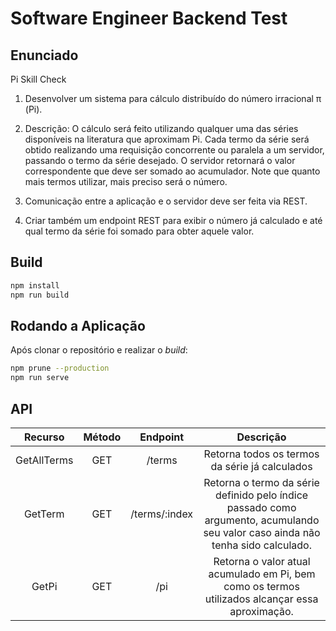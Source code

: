 # Software Engineer Backend Test

## Enunciado

Pi Skill Check

1. Desenvolver um sistema para cálculo distribuído do número irracional π (Pi).

2. Descrição: O cálculo será feito utilizando qualquer uma das séries disponíveis na literatura que aproximam Pi. Cada termo da série será obtido realizando uma requisição concorrente ou paralela a um servidor, passando o termo da série desejado. O servidor retornará o valor correspondente que deve ser somado ao acumulador. Note que quanto mais termos utilizar, mais preciso será o número.

3. Comunicação entre a aplicação e o servidor deve ser feita via REST.

4. Criar também um endpoint REST para exibir o número já calculado e até qual termo da série foi somado para obter aquele valor.

## Build

```bash
npm install
npm run build
```
## Rodando a Aplicação

Após clonar o repositório e realizar o *build*:

```bash
npm prune --production
npm run serve
```

## API

|   Recurso   | Método |    Endpoint   |                                                            Descrição                                                            |
|:-----------:|:------:|:-------------:|:-------------------------------------------------------------------------------------------------------------------------------:|
| GetAllTerms |   GET  |     /terms    |                                          Retorna todos os termos da série já calculados                                         |
|   GetTerm   |   GET  | /terms/:index | Retorna o termo da série definido pelo índice passado como argumento, acumulando seu valor caso ainda não tenha sido calculado. |
|    GetPi    |   GET  |      /pi      |                 Retorna o valor atual acumulado em Pi, bem como os termos utilizados alcançar essa aproximação.                 |
